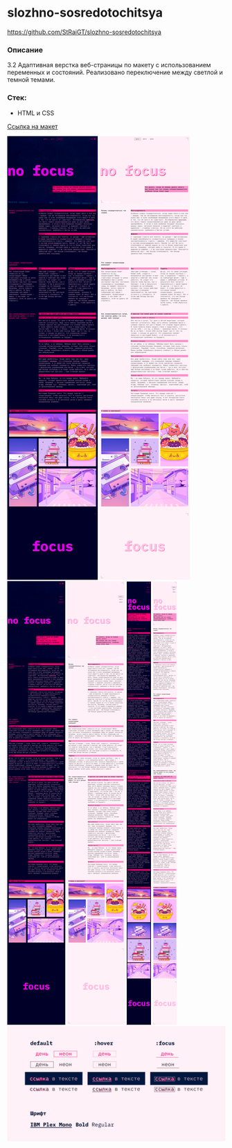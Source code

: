# slozhno-sosredotochitsya

https://github.com/StRaiGT/slozhno-sosredotochitsya

### Описание
3.2 Адаптивная верстка веб-страницы по макету с использованием переменных и состояний. 
Реализовано переключение между светлой и темной темами.

### Стек:
- HTML и CSS

[Ссылка на макет](https://www.figma.com/file/lCqDbWjgllgJtb2hmCqfyX/%236-%D0%A1%D0%BB%D0%BE%D0%B6%D0%BD%D0%BE-%D1%81%D0%BE%D1%81%D1%80%D0%B5%D0%B4%D0%BE%D1%82%D0%BE%D1%87%D0%B8%D1%82%D1%8C%D1%81%D1%8F?type=design&node-id=0-1&t=APAUXUcSQ3Pijp4O-0)

![](./maket/maket-1024px-dark.png)
![](./maket/maket-1024px-light.png)
![](./maket/maket-768px-dark.png)
![](./maket/maket-768px-light.png)
![](./maket/maket-375px-dark.png)
![](./maket/maket-375px-light.png)
![](./maket/maket-statuses.png)
